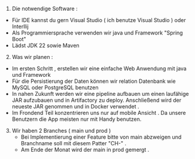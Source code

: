 1) Die notwendige Software : 
- Für IDE kannst du gern Visual Studio ( ich benutze Visual Studio ) oder Interllij 
- Als Programmiersprache verwenden wir java  und Framework "Spring Boot"
- Lädst JDK 22 sowie Maven

2) Was wir planen : 
- Im ersten Schritt , erstellen wir eine einfache Web Anwendung mit java und Framework 
- Für die Persistierung der Daten können wir relation Datenbank wie MySQL oder PostgreSQL benutzen
- In nahen Zukunft werden wir eine pipeline aufbauen um einen laufähige JAR aufzubauen und in Artifactory zu deploy. 
Anschließend wird der neueste JAR genommen und in Docker verwendet . 
- Im Frondend Teil konzentrieren uns nur auf mobile Ansicht . Da unsere Benutzern die App meisten nur mit Handy benutzen.

3) Wir haben 2 Branches ( main und prod )
   - Bei Implementierung einer Feature bitte von main abzweigen und Branchname soll mit diesem Patter "CH-<Name der Feature>" .
   - Am Ende der Monat wird der main in prod gemergt .
   
